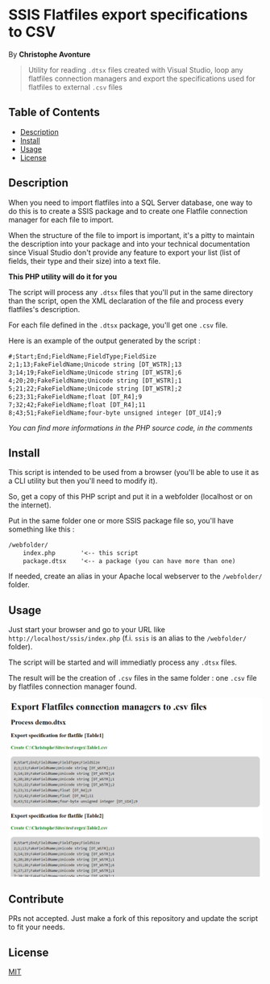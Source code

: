 # SSIS Flatfiles export specifications to CSV

By **Christophe Avonture**

> Utility for reading `.dtsx` files created with Visual Studio, loop any flatfiles connection managers and export the specifications used for flatfiles to external `.csv` files

## Table of Contents

- [Description](#description)
- [Install](#install)
- [Usage](#usage)
- [License](#license)

## Description

When you need to import flatfiles into a SQL Server database, one way to do this is to create a SSIS package and to create one Flatfile connection manager for each file to import.

When the structure of the file to import is important, it's a pitty to maintain the description into your package and into your technical documentation since Visual Studio don't provide any feature to export your list (list of fields, their type and their size) into a text file.

**This PHP utility will do it for you**

The script will process any `.dtsx` files that you'll put in the same directory than the script, open the XML declaration of the file and process every flatfiles's description.

For each file defined in the `.dtsx` package, you'll get one `.csv` file.

Here is an example of the output generated by the script :

```csv
#;Start;End;FieldName;FieldType;FieldSize
2;1;13;FakeFieldName;Unicode string [DT_WSTR];13
3;14;19;FakeFieldName;Unicode string [DT_WSTR];6
4;20;20;FakeFieldName;Unicode string [DT_WSTR];1
5;21;22;FakeFieldName;Unicode string [DT_WSTR];2
6;23;31;FakeFieldName;float [DT_R4];9
7;32;42;FakeFieldName;float [DT_R4];11
8;43;51;FakeFieldName;four-byte unsigned integer [DT_UI4];9
```

*You can find more informations in the PHP source code, in the comments*

## Install

This script is intended to be used from a browser (you'll be able to use it as a CLI utility but then you'll need to modify it).

So, get a copy of this PHP script and put it in a webfolder (localhost or on the internet).

Put in the same folder one or more SSIS package file so, you'll have something like this :

```
/webfolder/
	index.php		'<-- this script
	package.dtsx	'<-- a package (you can have more than one)
```

If needed, create an alias in your Apache local webserver to the `/webfolder/` folder.

## Usage

Just start your browser and go to your URL like `http://localhost/ssis/index.php` (f.i. `ssis` is an alias to the `/webfolder/` folder).

The script will be started and will immediatly process any `.dtsx` files.

The result will be the creation of `.csv` files in the same folder : one `.csv` file by flatfiles connection manager found.

![](interface.png)

## Contribute

PRs not accepted. Just make a fork of this repository and update the script to fit your needs.

## License

[MIT](LICENSE)
